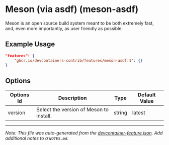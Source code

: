 
# Meson (via asdf) (meson-asdf)

Meson is an open source build system meant to be both extremely fast, and, even more importantly, as user friendly as possible.

## Example Usage

```json
"features": {
    "ghcr.io/devcontainers-contrib/features/meson-asdf:1": {}
}
```

## Options

| Options Id | Description | Type | Default Value |
|-----|-----|-----|-----|
| version | Select the version of Meson to install. | string | latest |



---

_Note: This file was auto-generated from the [devcontainer-feature.json](https://github.com/devcontainers-contrib/features/blob/main/src/meson-asdf/devcontainer-feature.json).  Add additional notes to a `NOTES.md`._
